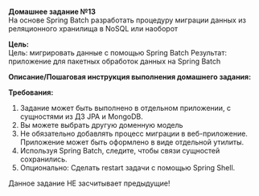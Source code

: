 **Домашнее задание №13**  
На основе Spring Batch разработать процедуру миграции данных из реляционного хранилища в NoSQL или наоборот

**Цель:**  
Цель: мигрировать данные с помощью Spring Batch
Результат: приложение для пакетных обработок данных на Spring Batch

**Описание/Пошаговая инструкция выполнения домашнего задания:**

**Требования:**

1. Задание может быть выполнено в отдельном приложении, с сущностями из ДЗ JPA и MongoDB.
2. Вы можете выбрать другую доменную модель
3. Не обязательно добавлять процесс миграции в веб-приложение. Приложение может быть оформлено в виде отдельной утилиты.
4. Используя Spring Batch, следите, чтобы связи сущностей сохранились.
5. Опционально: Сделать restart задачи с помощью Spring Shell.


Данное задание НЕ засчитывает предыдущие!